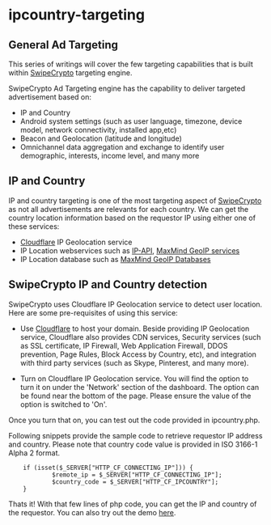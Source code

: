 # ipcountry-targeting


## General Ad Targeting

This series of writings will cover the few targeting capabilities that is built within [SwipeCrypto](https://www.swipecrypto.com) targeting engine.

SwipeCrypto Ad Targeting engine has the capability to deliver targeted advertisement based on:

* IP and Country
* Android system settings (such as user language, timezone, device model, network connectivity, installed app,etc)
* Beacon and Geolocation (latitude and longitude)
* Omnichannel data aggregation and exchange to identify user demographic, interests, income level, and many more

## IP and Country

IP and country targeting is one of the most targeting aspect of [SwipeCrypto](https://www.swipecrypto.com) as not all advertisements are relevants for each country. We can get the country location information based on the requestor IP using either one of these services:

* [Cloudflare](https://www.cloudflare.com) IP Geolocation service
* IP Location webservices such as [IP-API](http://ip-api.com/#), [MaxMind GeoIP services](https://www.maxmind.com/en/geoip2-precision-services)
* IP Location database such as [MaxMind GeoIP Databases](https://www.maxmind.com/en/geoip2-databases)

## SwipeCrypto IP and Country detection

SwipeCrypto uses Cloudflare IP Geolocation service to detect user location. Here are some pre-requisites of using this service:

* Use [Cloudflare](https://www.cloudlare.com) to host your domain. Beside providing IP Geolocation service, Cloudflare also provides CDN services, Security services (such as SSL certificate, IP Firewall, Web Application Firewall, DDOS prevention, Page Rules, Block Access by Country, etc), and integration with third party services (such as Skype, Pinterest, and many more).

* Turn on Cloudflare IP Geolocation service. You will find the option to turn it on under the 'Network' section of the dashboard. The option can be found near the bottom of the page. Please ensure the value of the option is switched to 'On'.

Once you turn that on, you can test out the code provided in ipcountry.php.

Following snippets provide the sample code to retrieve requestor IP address and country. Please note that country code value is provided in ISO 3166-1 Alpha 2 format.

```
	if (isset($_SERVER["HTTP_CF_CONNECTING_IP"])) {
            $remote_ip = $_SERVER["HTTP_CF_CONNECTING_IP"];
            $country_code = $_SERVER["HTTP_CF_IPCOUNTRY"];
    }
```

Thats it! With that few lines of php code, you can get the IP and country of the requestor. You can also try out the demo [here](http://swipecrypto.com/ipcountry.php).